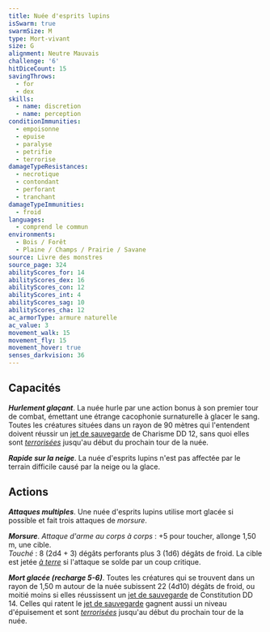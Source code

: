 ```yaml
---
title: Nuée d'esprits lupins
isSwarm: true
swarmSize: M
type: Mort-vivant
size: G
alignment: Neutre Mauvais
challenge: '6'
hitDiceCount: 15
savingThrows:
  - for
  - dex
skills:
  - name: discretion
  - name: perception
conditionImmunities:
  - empoisonne
  - epuise
  - paralyse
  - petrifie
  - terrorise
damageTypeResistances:
  - necrotique
  - contondant
  - perforant
  - tranchant
damageTypeImmunities:
  - froid
languages:
  - comprend le commun
environments:
  - Bois / Forêt
  - Plaine / Champs / Prairie / Savane
source: Livre des monstres
source_page: 324
abilityScores_for: 14
abilityScores_dex: 16
abilityScores_con: 12
abilityScores_int: 4
abilityScores_sag: 10
abilityScores_cha: 12
ac_armorType: armure naturelle
ac_value: 3
movement_walk: 15
movement_fly: 15
movement_hover: true
senses_darkvision: 36
---
```

## Capacités
_**Hurlement glaçant**_. La nuée hurle par une action bonus à son premier tour de combat, émettant une étrange cacophonie surnaturelle à glacer le sang. Toutes les créatures situées dans un rayon de 90 mètres qui l'entendent doivent réussir un [jet de sauvegarde](/utiliser-les-caracteristiques/#jets-de-sauvegarde) de Charisme DD 12, sans quoi elles sont [_terrorisées_](/gerer-la-sante-du-personnage/#terrorise) jusqu'au début du prochain tour de la nuée.

_**Rapide sur la neige**_. La nuée d'esprits lupins n'est pas affectée par le terrain difficile causé par la neige ou la glace.

## Actions
_**Attaques multiples**_. Une nuée d'esprits lupins utilise mort glacée si possible et fait trois attaques de _morsure_.

_**Morsure**_. _Attaque d'arme au corps à corps_ : +5 pour toucher, allonge 1,50 m, une cible.  
_Touché_ : 8 (2d4 + 3) dégâts perforants plus 3 (1d6) dégâts de froid. La cible est jetée [_à terre_](/gerer-la-sante-du-personnage/#a-terre) si l'attaque se solde par un coup critique.

_**Mort glacée (recharge 5-6)**_. Toutes les créatures qui se trouvent dans un rayon de 1,50 m autour de la nuée subissent 22 (4d10) dégâts de froid, ou moitié moins si elles réussissent un [jet de sauvegarde](/utiliser-les-caracteristiques/#jets-de-sauvegarde) de Constitution DD 14. Celles qui ratent le [jet de sauvegarde](/utiliser-les-caracteristiques/#jets-de-sauvegarde) gagnent aussi un niveau d'épuisement et sont [_terrorisées_](/gerer-la-sante-du-personnage/#terrorise) jusqu'au début du prochain tour de la nuée.
